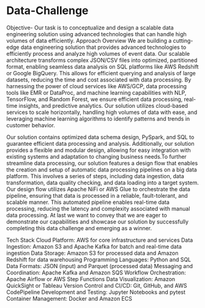 # Data-Challenge
Objective- Our task is to conceptualize and design a scalable data engineering solution using advanced technologies that can handle high volumes of data efficiently.
Approach Overview
We are building a cutting-edge data engineering solution that provides advanced technologies to efficiently process and analyze high volumes of event data. Our scalable architecture transforms complex JSON/CSV files into optimized, partitioned format, enabling seamless data analysis on SQL platforms like AWS Redshift or Google BigQuery. This allows for efficient querying and analysis of large datasets, reducing the time and cost associated with data processing. By harnessing the power of cloud services like AWS/GCP, data processing tools like EMR or DataProc, and machine learning capabilities with NLP, TensorFlow, and Random Forest, we ensure efficient data processing, real-time insights, and predictive analytics. Our solution utilizes cloud-based services to scale horizontally, handling high volumes of data with ease, and leveraging machine learning algorithms to identify patterns and trends in customer behavior.

Our solution contains optimized data schema design, PySpark, and SQL to guarantee efficient data processing and analysis. Additionally, our solution provides a flexible and modular design, allowing for easy integration with existing systems and adaptation to changing business needs.To further streamline data processing, our solution features a design flow that enables the creation and setup of automatic data processing pipelines on a big data platform. This involves a series of steps, including data ingestion, data transformation, data quality checking, and data loading into a target system. Our design flow utilizes Apache NiFi or AWS Glue to orchestrate the data pipeline, ensuring that data is processed in a reliable, fault-tolerant, and scalable manner. This automated pipeline enables real-time data processing, reducing the latency and complexity associated with manual data processing. At last we want to convey that we are eager to demonstrate our capabilities and showcase our solution by successfully completing this data challenge and emerging as a winner.

Tech Stack
Cloud Platform: AWS for core infrastructure and services
Data Ingestion: Amazon S3 and Apache Kafka for batch and real-time data ingestion
Data Storage: Amazon S3 for processed data and Amazon Redshift for data warehousing
Programming Languages: Python and SQL
Data Formats: JSON (input) and Parquet (processed data)
Messaging and Coordination: Apache Kafka and Amazon SQS
Workflow Orchestration: Apache Airflow or AWS Step Functions
Data Visualization: Amazon QuickSight or Tableau
Version Control and CI/CD: Git, GitHub, and AWS CodePipeline
Development and Testing: Jupyter Notebooks and pytest
Container Management: Docker and Amazon ECS

